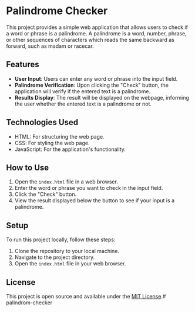# Palindrome Checker

This project provides a simple web application that allows users to check if a word or phrase is a palindrome. A palindrome is a word, number, phrase, or other sequences of characters which reads the same backward as forward, such as madam or racecar.

## Features

- **User Input**: Users can enter any word or phrase into the input field.
- **Palindrome Verification**: Upon clicking the "Check" button, the application will verify if the entered text is a palindrome.
- **Results Display**: The result will be displayed on the webpage, informing the user whether the entered text is a palindrome or not.

## Technologies Used

- HTML: For structuring the web page.
- CSS: For styling the web page.
- JavaScript: For the application's functionality.

## How to Use

1. Open the `index.html` file in a web browser.
2. Enter the word or phrase you want to check in the input field.
3. Click the "Check" button.
4. View the result displayed below the button to see if your input is a palindrome.

## Setup

To run this project locally, follow these steps:

1. Clone the repository to your local machine.
2. Navigate to the project directory.
3. Open the `index.html` file in your web browser.

## License

This project is open source and available under the [MIT License](LICENSE).# palindrom-checker
